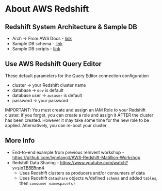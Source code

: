 # About AWS Redshift

## Redshift System Architecture & Sample DB

- Arch -> From AWS Docs - [link](https://docs.aws.amazon.com/redshift/latest/dg/c_high_level_system_architecture.html)
- Sample DB schema - [link](https://docs.aws.amazon.com/redshift/latest/dg/c_sampledb.html)
- Sample DB scripts - [link](https://docs.aws.amazon.com/redshift/latest/gsg/rs-gsg-create-sample-db.html)

## Use AWS Redshift Query Editor

These default parameters for the Query Editor connection configuration
- cluster -> your Redshift cluster name
- database -> `dev` is default  
- database user -> `awsuser` is default
- password -> your password

IMPORTANT: You must create and assign an IAM Role to your Redshift cluster.
If you forget, you can create a role and assign it AFTER the cluster has been created.
However it may take some time for the new role to be applied.  Alternatively, you can re-boot your cluster.

## More Info

- End-to-end example from previous reInvent workshop - https://github.com/lynnlangit/AWS-Redshift-Matillion-Workshop
- Redshift Data Sharing - https://www.youtube.com/watch?v=sIoTB8B5nn4
    - Uses Redshift clusters as producers and/or consumers of data
    - Uses Redshift `datashare` objects w/defined `schema` and added `tables`, then `consumer namespace(s)`
